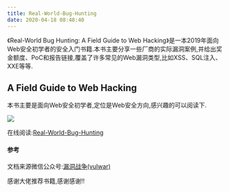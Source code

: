 ```yaml
---
title: Real-World-Bug-Hunting
date: 2020-04-18 08:48:40
---
```

《Real-World Bug Hunting: A Field Guide to Web Hacking》是一本2019年面向Web安全初学者的安全入门书籍.本书主要分享一些厂商的实际漏洞案例,并给出奖金额度、PoC和报告链接,覆盖了许多常见的Web漏洞类型,比如XSS、SQL注入、XXE等等.

## A Field Guide to Web Hacking

本书主要是面向Web安全初学者,定位是Web安全方向,感兴趣的可以阅读下.

![](/images/real-world-bug-hunting/bug.jpg)

在线阅读:[Real-World-Bug-Hunting](http://www.si1ent.xyz/ziliao/Real-World-Bug-Hunting.pdf)

#### 参考

文档来源微信公众号:[漏洞战争(vulwar)](https://mp.weixin.qq.com/s/o4VCEBrL0jTuIMCoNf_-2w)

感谢大佬推荐书籍,感谢感谢!!

